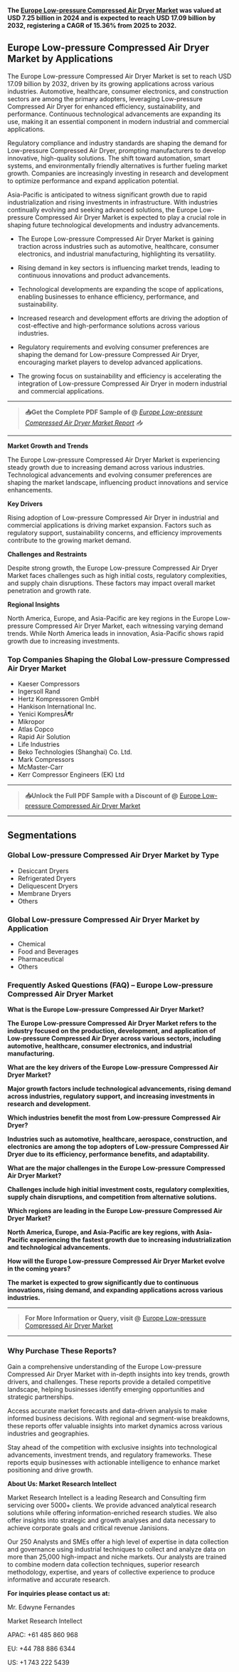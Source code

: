 <p><strong>The <a href="https://www.marketresearchintellect.com/download-sample/?rid=1060844&amp;utm_source=Pulse-April-Europe&amp;utm_medium=852">Europe Low-pressure Compressed Air Dryer Market</a> was valued at USD 7.25 billion in 2024 and is expected to reach USD 17.09 billion by 2032, registering a CAGR of 15.36% from 2025 to 2032.</strong></p><h2>Europe Low-pressure Compressed Air Dryer Market by Applications&nbsp;</h2><p><p>The Europe Low-pressure Compressed Air Dryer Market is set to reach USD 17.09 billion by 2032, driven by its growing applications across various industries. Automotive, healthcare, consumer electronics, and construction sectors are among the primary adopters, leveraging Low-pressure Compressed Air Dryer for enhanced efficiency, sustainability, and performance. Continuous technological advancements are expanding its use, making it an essential component in modern industrial and commercial applications.</p><p>Regulatory compliance and industry standards are shaping the demand for Low-pressure Compressed Air Dryer, prompting manufacturers to develop innovative, high-quality solutions. The shift toward automation, smart systems, and environmentally friendly alternatives is further fueling market growth. Companies are increasingly investing in research and development to optimize performance and expand application potential.</p><p>Asia-Pacific is anticipated to witness significant growth due to rapid industrialization and rising investments in infrastructure. With industries continually evolving and seeking advanced solutions, the Europe Low-pressure Compressed Air Dryer Market is expected to play a crucial role in shaping future technological developments and industry advancements.</p></p><ul><li><p>The Europe Low-pressure Compressed Air Dryer Market is gaining traction across industries such as automotive, healthcare, consumer electronics, and industrial manufacturing, highlighting its versatility.</p></li><li><p>Rising demand in key sectors is influencing market trends, leading to continuous innovations and product advancements.</p></li><li><p>Technological developments are expanding the scope of applications, enabling businesses to enhance efficiency, performance, and sustainability.</p></li><li><p>Increased research and development efforts are driving the adoption of cost-effective and high-performance solutions across various industries.</p></li><li><p>Regulatory requirements and evolving consumer preferences are shaping the demand for Low-pressure Compressed Air Dryer, encouraging market players to develop advanced applications.</p></li><li><p>The growing focus on sustainability and efficiency is accelerating the integration of Low-pressure Compressed Air Dryer in modern industrial and commercial applications.</p></li></ul><hr /><blockquote><p><strong><span class="font-[700]">📥Get the Complete PDF Sample of @ </span></strong><em><span class="font-[700]"><a href="https://www.marketresearchintellect.com/download-sample/?rid=1060844&amp;utm_source=Pulse-April-Europe&amp;utm_medium=852" target="_blank" data-tracking-control-name="article-ssr-frontend-pulse_little-text-block" data-tracking-will-navigate="" data-test-link="">Europe Low-pressure Compressed Air Dryer Market Report</a>&nbsp;📥</span></em></p></blockquote><hr /><p class="" data-start="77" data-end="360"><strong data-start="77" data-end="105">Market Growth and Trends</strong></p><p class="" data-start="77" data-end="360">The Europe Low-pressure Compressed Air Dryer Market is experiencing steady growth due to increasing demand across various industries. Technological advancements and evolving consumer preferences are shaping the market landscape, influencing product innovations and service enhancements.</p><p class="" data-start="362" data-end="606"><strong data-start="362" data-end="377">Key Drivers</strong></p><p class="" data-start="362" data-end="606">Rising adoption of Low-pressure Compressed Air Dryer in industrial and commercial applications is driving market expansion. Factors such as regulatory support, sustainability concerns, and efficiency improvements contribute to the growing market demand.</p><p class="" data-start="608" data-end="849"><strong data-start="608" data-end="637">Challenges and Restraints</strong></p><p class="" data-start="608" data-end="849">Despite strong growth, the Europe Low-pressure Compressed Air Dryer Market faces challenges such as high initial costs, regulatory complexities, and supply chain disruptions. These factors may impact overall market penetration and growth rate.</p><p class="" data-start="851" data-end="1095"><strong data-start="851" data-end="872">Regional Insights</strong></p><p class="" data-start="851" data-end="1095">North America, Europe, and Asia-Pacific are key regions in the Europe Low-pressure Compressed Air Dryer Market, each witnessing varying demand trends. While North America leads in innovation, Asia-Pacific shows rapid growth due to increasing investments.</p><p><h3>Top Companies Shaping the Global Low-pressure Compressed Air Dryer Market </h3><ul><li>Kaeser Compressors</li><li>Ingersoll Rand</li><li>Hertz Kompressoren GmbH</li><li>Hankison International Inc.</li><li>Yenici KompresÃ¶r</li><li>Mikropor</li><li>Atlas Copco</li><li>Rapid Air Solution</li><li>Life Industries</li><li>Beko Technologies (Shanghai) Co. Ltd.</li><li>Mark Compressors</li><li>McMaster-Carr</li><li>Kerr Compressor Engineers (EK) Ltd</li></ul></p><hr /><blockquote><p><strong>📥Unlock the Full PDF Sample with a Discount of @</strong> <a href="https://www.marketresearchintellect.com/ask-for-discount/?rid=1060844&amp;utm_source=Pulse-April-Europe&amp;utm_medium=852">Europe Low-pressure Compressed Air Dryer Market</a></p></blockquote><hr /><p><h2>Segmentations</h2><h3>Global Low-pressure Compressed Air Dryer Market by Type</h3><ul><li>Desiccant Dryers</li><li>Refrigerated Dryers</li><li>Deliquescent Dryers</li><li>Membrane Dryers</li><li>Others</li></ul><h3>Global Low-pressure Compressed Air Dryer Market by Application</h3><ul><li>Chemical</li><li>Food and Beverages</li><li>Pharmaceutical</li><li>Others</li></ul></p><h3><strong>Frequently Asked Questions (FAQ) &ndash; Europe Low-pressure Compressed Air Dryer Market</strong></h3><p><strong>What is the Europe Low-pressure Compressed Air Dryer Market?</strong></p><p><strong>The Europe Low-pressure Compressed Air Dryer Market refers to the industry focused on the production, development, and application of Low-pressure Compressed Air Dryer across various sectors, including automotive, healthcare, consumer electronics, and industrial manufacturing.</strong></p><p><strong>What are the key drivers of the Europe Low-pressure Compressed Air Dryer Market?</strong></p><p><strong>Major growth factors include technological advancements, rising demand across industries, regulatory support, and increasing investments in research and development.</strong></p><p><strong>Which industries benefit the most from Low-pressure Compressed Air Dryer?</strong></p><p><strong>Industries such as automotive, healthcare, aerospace, construction, and electronics are among the top adopters of Low-pressure Compressed Air Dryer due to its efficiency, performance benefits, and adaptability.</strong></p><p><strong>What are the major challenges in the Europe Low-pressure Compressed Air Dryer Market?</strong></p><p><strong>Challenges include high initial investment costs, regulatory complexities, supply chain disruptions, and competition from alternative solutions.</strong></p><p><strong>Which regions are leading in the Europe Low-pressure Compressed Air Dryer Market?</strong></p><p><strong>North America, Europe, and Asia-Pacific are key regions, with Asia-Pacific experiencing the fastest growth due to increasing industrialization and technological advancements.</strong></p><p><strong>How will the Europe Low-pressure Compressed Air Dryer Market evolve in the coming years?</strong></p><p><strong>The market is expected to grow significantly due to continuous innovations, rising demand, and expanding applications across various industries.</strong></p><hr /><blockquote><p><span class="font-[700]"><strong>For More Information or Query, visit&nbsp;@</strong>&nbsp;</span><span class="font-[700]"><a href="https://www.marketresearchintellect.com/product/low-pressure-compressed-air-dryer-market/?utm_source=Linkedin&utm_medium=852" target="_blank" data-tracking-control-name="article-ssr-frontend-pulse_little-text-block" data-tracking-will-navigate="" data-test-link="">Europe Low-pressure Compressed Air Dryer Market</a></span></p></blockquote><hr /><h3><strong data-start="0" data-end="31">Why Purchase These Reports?</strong></h3><p class="" data-start="35" data-end="297">Gain a comprehensive understanding of the Europe Low-pressure Compressed Air Dryer Market with in-depth insights into key trends, growth drivers, and challenges. These reports provide a detailed competitive landscape, helping businesses identify emerging opportunities and strategic partnerships.</p><p class="" data-start="299" data-end="540">Access accurate market forecasts and data-driven analysis to make informed business decisions. With regional and segment-wise breakdowns, these reports offer valuable insights into market dynamics across various industries and geographies.</p><p class="" data-start="542" data-end="784">Stay ahead of the competition with exclusive insights into technological advancements, investment trends, and regulatory frameworks. These reports equip businesses with actionable intelligence to enhance market positioning and drive growth.</p><p><strong><span class="font-[700]">About Us: Market Research Intellect</span></strong></p><p><span class="">Market Research Intellect is a leading Research and Consulting firm servicing over 5000+ clients. We provide advanced analytical research solutions while offering information-enriched research studies.&nbsp;</span>We also offer insights into strategic and growth analyses and data necessary to achieve corporate goals and critical revenue Janisions.</p><p><span class="">Our 250 Analysts and SMEs offer a high level of expertise in data collection and governance using industrial techniques to collect and analyze data on more than 25,000 high-impact and niche markets. Our analysts are trained to combine modern data collection techniques, superior research methodology, expertise, and years of collective experience to produce informative and accurate research.</span></p><p><strong>For inquiries please contact us at:</strong></p><p>Mr. Edwyne Fernandes</p><p>Market Research Intellect</p><p>APAC: +61 485 860 968</p><p>EU: +44 788 886 6344</p><p>US: +1 743 222 5439</p>